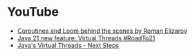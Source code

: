 # YouTube
* [Coroutines and Loom behind the scenes by Roman Elizarov](https://www.youtube.com/watch?v=zluKcazgkV4)
* [Java 21 new feature: Virtual Threads #RoadTo21](https://www.youtube.com/watch?v=5E0LU85EnTI)
* [Java's Virtual Threads - Next Steps](https://www.youtube.com/watch?v=KBW4LbCoo6c)
